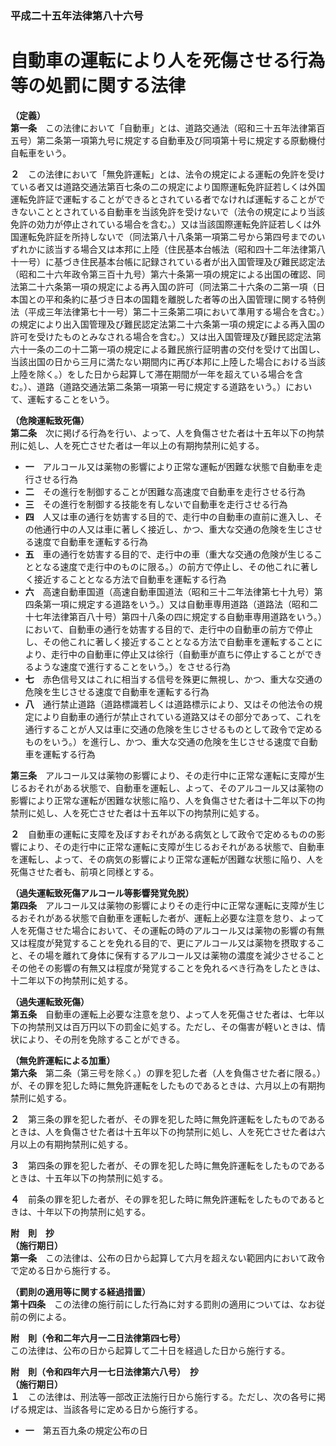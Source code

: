 ### 平成二十五年法律第八十六号  
# 自動車の運転により人を死傷させる行為等の処罰に関する法律  
  
**（定義）**  
**第一条**　この法律において「自動車」とは、道路交通法（昭和三十五年法律第百五号）第二条第一項第九号に規定する自動車及び同項第十号に規定する原動機付自転車をいう。  
  
**２**　この法律において「無免許運転」とは、法令の規定による運転の免許を受けている者又は道路交通法第百七条の二の規定により国際運転免許証若しくは外国運転免許証で運転することができるとされている者でなければ運転することができないこととされている自動車を当該免許を受けないで（法令の規定により当該免許の効力が停止されている場合を含む。）又は当該国際運転免許証若しくは外国運転免許証を所持しないで（同法第八十八条第一項第二号から第四号までのいずれかに該当する場合又は本邦に上陸（住民基本台帳法（昭和四十二年法律第八十一号）に基づき住民基本台帳に記録されている者が出入国管理及び難民認定法（昭和二十六年政令第三百十九号）第六十条第一項の規定による出国の確認、同法第二十六条第一項の規定による再入国の許可（同法第二十六条の二第一項（日本国との平和条約に基づき日本の国籍を離脱した者等の出入国管理に関する特例法（平成三年法律第七十一号）第二十三条第二項において準用する場合を含む。）の規定により出入国管理及び難民認定法第二十六条第一項の規定による再入国の許可を受けたものとみなされる場合を含む。）又は出入国管理及び難民認定法第六十一条の二の十二第一項の規定による難民旅行証明書の交付を受けて出国し、当該出国の日から三月に満たない期間内に再び本邦に上陸した場合における当該上陸を除く。）をした日から起算して滞在期間が一年を超えている場合を含む。）、道路（道路交通法第二条第一項第一号に規定する道路をいう。）において、運転することをいう。  
  
**（危険運転致死傷）**  
**第二条**　次に掲げる行為を行い、よって、人を負傷させた者は十五年以下の拘禁刑に処し、人を死亡させた者は一年以上の有期拘禁刑に処する。  
* **一**　アルコール又は薬物の影響により正常な運転が困難な状態で自動車を走行させる行為  
* **二**　その進行を制御することが困難な高速度で自動車を走行させる行為  
* **三**　その進行を制御する技能を有しないで自動車を走行させる行為  
* **四**　人又は車の通行を妨害する目的で、走行中の自動車の直前に進入し、その他通行中の人又は車に著しく接近し、かつ、重大な交通の危険を生じさせる速度で自動車を運転する行為  
* **五**　車の通行を妨害する目的で、走行中の車（重大な交通の危険が生じることとなる速度で走行中のものに限る。）の前方で停止し、その他これに著しく接近することとなる方法で自動車を運転する行為  
* **六**　高速自動車国道（高速自動車国道法（昭和三十二年法律第七十九号）第四条第一項に規定する道路をいう。）又は自動車専用道路（道路法（昭和二十七年法律第百八十号）第四十八条の四に規定する自動車専用道路をいう。）において、自動車の通行を妨害する目的で、走行中の自動車の前方で停止し、その他これに著しく接近することとなる方法で自動車を運転することにより、走行中の自動車に停止又は徐行（自動車が直ちに停止することができるような速度で進行することをいう。）をさせる行為  
* **七**　赤色信号又はこれに相当する信号を殊更に無視し、かつ、重大な交通の危険を生じさせる速度で自動車を運転する行為  
* **八**　通行禁止道路（道路標識若しくは道路標示により、又はその他法令の規定により自動車の通行が禁止されている道路又はその部分であって、これを通行することが人又は車に交通の危険を生じさせるものとして政令で定めるものをいう。）を進行し、かつ、重大な交通の危険を生じさせる速度で自動車を運転する行為  
  
**第三条**　アルコール又は薬物の影響により、その走行中に正常な運転に支障が生じるおそれがある状態で、自動車を運転し、よって、そのアルコール又は薬物の影響により正常な運転が困難な状態に陥り、人を負傷させた者は十二年以下の拘禁刑に処し、人を死亡させた者は十五年以下の拘禁刑に処する。  
  
**２**　自動車の運転に支障を及ぼすおそれがある病気として政令で定めるものの影響により、その走行中に正常な運転に支障が生じるおそれがある状態で、自動車を運転し、よって、その病気の影響により正常な運転が困難な状態に陥り、人を死傷させた者も、前項と同様とする。  
  
**（過失運転致死傷アルコール等影響発覚免脱）**  
**第四条**　アルコール又は薬物の影響によりその走行中に正常な運転に支障が生じるおそれがある状態で自動車を運転した者が、運転上必要な注意を怠り、よって人を死傷させた場合において、その運転の時のアルコール又は薬物の影響の有無又は程度が発覚することを免れる目的で、更にアルコール又は薬物を摂取すること、その場を離れて身体に保有するアルコール又は薬物の濃度を減少させることその他その影響の有無又は程度が発覚することを免れるべき行為をしたときは、十二年以下の拘禁刑に処する。  
  
**（過失運転致死傷）**  
**第五条**　自動車の運転上必要な注意を怠り、よって人を死傷させた者は、七年以下の拘禁刑又は百万円以下の罰金に処する。ただし、その傷害が軽いときは、情状により、その刑を免除することができる。  
  
**（無免許運転による加重）**  
**第六条**　第二条（第三号を除く。）の罪を犯した者（人を負傷させた者に限る。）が、その罪を犯した時に無免許運転をしたものであるときは、六月以上の有期拘禁刑に処する。  
  
**２**　第三条の罪を犯した者が、その罪を犯した時に無免許運転をしたものであるときは、人を負傷させた者は十五年以下の拘禁刑に処し、人を死亡させた者は六月以上の有期拘禁刑に処する。  
  
**３**　第四条の罪を犯した者が、その罪を犯した時に無免許運転をしたものであるときは、十五年以下の拘禁刑に処する。  
  
**４**　前条の罪を犯した者が、その罪を犯した時に無免許運転をしたものであるときは、十年以下の拘禁刑に処する。  
  
**附　則　抄**  
**（施行期日）**  
**第一条**　この法律は、公布の日から起算して六月を超えない範囲内において政令で定める日から施行する。  
  
**（罰則の適用等に関する経過措置）**  
**第十四条**　この法律の施行前にした行為に対する罰則の適用については、なお従前の例による。  
  
**附　則（令和二年六月一二日法律第四七号）**  
この法律は、公布の日から起算して二十日を経過した日から施行する。  
  
**附　則（令和四年六月一七日法律第六八号）　抄**  
**（施行期日）**  
**１**　この法律は、刑法等一部改正法施行日から施行する。ただし、次の各号に掲げる規定は、当該各号に定める日から施行する。  
* **一**　第五百九条の規定公布の日  
  

